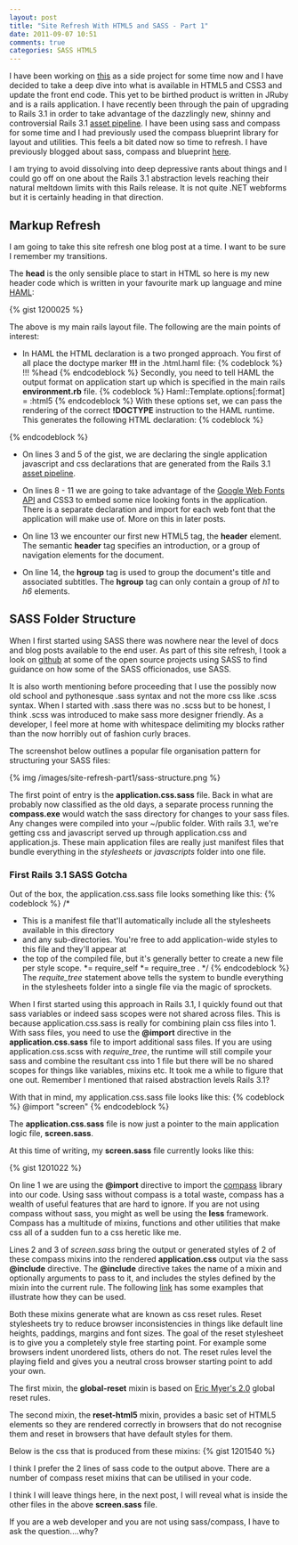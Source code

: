 ```yaml
---
layout: post
title: "Site Refresh With HTML5 and SASS - Part 1"
date: 2011-09-07 10:51
comments: true
categories: SASS HTML5
---
```

I have been working on <a href="http://www.leadcapturer.com/" target="_blank">this</a> as a side project for some time now and I have decided to take a deep dive into what is available in HTML5 and CSS3 and update the front end code. This yet to be birthed product is written in JRuby and is a rails application.  I have recently been through the pain of upgrading to Rails 3.1 in order to take advantage of the dazzlingly new, shinny and controversial Rails 3.1 <a href="http://guides.rubyonrails.org/asset_pipeline.html" target="_blank">asset pipeline</a>.  I have been using sass and compass for some time and I had previously used the compass blueprint library for layout and utilities.  This feels a bit dated now so time to refresh.  I have previously blogged about sass, compass and blueprint <a href="http://thesoftwaresimpleton.blogspot.com/2010/03/rails-day-6-blueprint-compass-sass-and.html" target="_blank">here</a>. 

I am trying to avoid dissolving into deep depressive rants about things and I could go off on one about the Rails 3.1 abstraction levels reaching their natural meltdown limits with this Rails release.  It is not quite .NET webforms but it is certainly heading in that direction. 

## Markup Refresh

I am going to take this site refresh one blog post at a time.  I want to be sure I remember my transitions.  

The **head** is the only sensible place to start in HTML so here is my new header code which is written in your favourite mark up language and mine <a href="http://haml-lang.com/" target="_blank">HAML</a>:

{% gist 1200025 %}

The above is my main rails layout file.  The following are the main points of interest:

- In HAML the HTML declaration is a two pronged approach.  You first of all place the doctype marker __!!!__ in the .html.haml file:
{% codeblock  %}
 !!!
 %head
{% endcodeblock %}
  Secondly, you need to tell HAML the output format on application start up which is specified in the main rails __environment.rb__ file.
{% codeblock %}
  Haml::Template.options[:format] = :html5
{% endcodeblock %}
  With these options set, we can pass the rendering of the correct __!DOCTYPE__ instruction to the HAML runtime.
  This generates the following HTML declaration:
{% codeblock %}
  <!DOCTYPE html>
{% endcodeblock %}

- On lines 3 and 5 of the gist, we are declaring the single application javascript and css declarations that are generated from the Rails 3.1 <a href="http://guides.rubyonrails.org/asset_pipeline.html" target="_blank">asset pipeline</a>.

- On lines 8 - 11 we are going to take advantage of the <a href="http://code.google.com/apis/webfonts/" target="_blank">Google Web Fonts API</a> and CSS3 to embed some nice looking fonts in the application.  There is a separate declaration and import for each web font that the application will make use of.  More on this in later posts.

- On line 13 we encounter our first new HTML5 tag, the __header__ element.  The semantic **header** tag specifies an introduction, or a group of navigation elements for the document.  

- On line 14, the **hgroup** tag is used to group the document's title and associated subtitles.  The **hgroup** tag can only contain a group of _h1_ to _h6_ elements.

## SASS Folder Structure

When I first started using SASS there was nowhere near the level of docs and blog posts available to the end user.  As part of this site refresh, I took a look on <a href="http://github.com/" target="_blank">github</a> at some of the open source projects using SASS to find guidance on how some of the SASS officionados, use SASS.

It is also worth mentioning before proceeding that I use the possibly now old school and pythonesque .sass syntax and not the more css like .scss syntax.  When I started with .sass there was no .scss but to be honest, I think .scss was introduced to make sass more designer friendly.  As a developer, I feel more at home with whitespace delimiting my blocks rather than the now horribly out of fashion curly braces.

The screenshot below outlines a popular file organisation pattern for structuring your SASS files:

{% img /images/site-refresh-part1/sass-structure.png %}

The first point of entry is the **application.css.sass** file.  Back in what are probably now classified as the old days, a separate process running the **compass.exe** would watch the sass directory for changes to your sass files.  Any changes were compiled into your ~/public folder.  With rails 3.1, we're getting css and javascript served up through application.css and application.js.  These main application files are really just manifest files that bundle everything in the _stylesheets_ or _javascripts_ folder into one file. 

### First Rails 3.1 SASS Gotcha

Out of the box, the application.css.sass file looks something like this:
{% codeblock %}
/*
 * This is a manifest file that'll automatically include all the stylesheets available in this directory
 * and any sub-directories. You're free to add application-wide styles to this file and they'll appear at
 * the top of the compiled file, but it's generally better to create a new file per style scope.
 *= require_self
 *= require_tree . 
*/
{% endcodeblock %}
The _requite_tree_ statement above tells the system to bundle everything in the stylesheets folder into a single file via the magic of sprockets.

When I first started using this approach in Rails 3.1, I quickly found out that sass variables or indeed sass scopes were not shared across files.  This is because application.css.sass is really for combining plain css files into 1.  With sass files, you need to use the **@import** directive in the **application.css.sass** file to import additional sass files.  If you are using application.css.scss with *require_tree*, the runtime will still compile your sass and combine the resultant css into 1 file but there will be no shared scopes for things like variables, mixins etc.  It took me a while to figure that one out.  Remember I mentioned that raised abstraction levels Rails 3.1?

With that in mind, my application.css.sass file looks like this:
{% codeblock %}
 @import "screen"
{% endcodeblock %}

The **application.css.sass** file is now just a pointer to the main application logic file, **screen.sass**.   

At this time of writing, my **screen.sass** file currently looks like this:

{% gist 1201022 %}

On line 1 we are using the **@import** directive to import the <a href="http://compass-style.org/reference/compass/" target="_blank">compass</a> library into our code.  Using sass without compass is a total waste, compass has a wealth of useful features that are hard to ignore.  If you are not using compass without sass, you might as well be using the **less** framework.  Compass has a multitude of mixins, functions and other utilities that make css all of a sudden fun to a css heretic like me.

Lines 2 and 3 of *screen.sass* bring the output or generated styles of 2 of these compass mixins into the rendered **application.css** output via the sass **@include** directive.  The **@include** directive takes the name of a mixin and optionally arguments to pass to it, and includes the styles defined by the mixin into the current rule.  The following <a href="http://sass-lang.com/docs/yardoc/file.SASS_REFERENCE.html#including_a_mixin" target="_blank">link</a> has some examples that illustrate how they can be used.

Both these mixins generate what are known as css reset rules.  Reset stylesheets try to reduce browser inconsistencies in things like default line heights, paddings, margins and font sizes.  The goal of the reset stylesheet is to give you a completely style free starting point.  For example some browsers indent unordered lists, others do not.  The reset rules level the playing field and gives you a neutral cross browser starting point to add your own.

The first mixin, the **global-reset** mixin is based on <a href="http://meyerweb.com/eric/tools/css/reset/index.html" target="_blank">Eric Myer's 2.0</a> global reset rules.

The second mixin, the **reset-html5** mixin, provides a basic set of HTML5 elements so they are rendered correctly in browsers that do not recognise them and reset in browsers that have default styles for them.

Below is the css that is produced from these mixins:
{% gist 1201540 %}

I think I prefer the 2 lines of sass code to the output above.  There are a number of compass reset mixins that can be utilised in your code.

I think I will leave things here, in the next post, I will reveal what is inside the other files in the above **screen.sass** file.  

If you are a web developer and you are not using sass/compass, I have to ask the question....why?